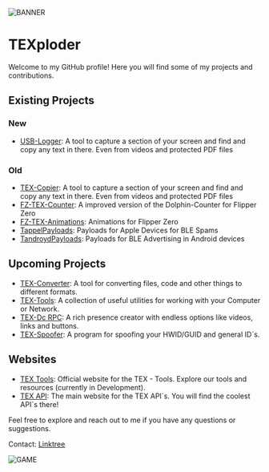 ![BANNER](http://tex-api.com/background+logo.png)
# TEXploder

Welcome to my GitHub profile! Here you will find some of my projects and contributions.

## Existing Projects

### New
- [USB-Logger](https://github.com/TEXploder/USB-Logger): A tool to capture a section of your screen and find and copy any text in there. Even from videos and protected PDF files

### Old
- [TEX-Copier](https://github.com/TEXploder/TEX-Copier): A tool to capture a section of your screen and find and copy any text in there. Even from videos and protected PDF files
- [FZ-TEX-Counter](https://github.com/TEXploder/TEX-Counter): A improved version of the Dolphin-Counter for Flipper Zero
- [FZ-TEX-Animations](https://github.com/TEXploder/TEX-FZ-Anims): Animations for Flipper Zero
- [TappelPayloads](https://github.com/TEXploder/TappelPayloads): Payloads for Apple Devices for BLE Spams
- [TandroydPayloads](https://github.com/TEXploder/Tandroid-Payloads): Payloads for BLE Advertising in Android devices


## Upcoming Projects

- [TEX-Converter](https://texploder.com): A tool for converting files, code and other things to different formats.
- [TEX-Tools](https://texploder.com): A collection of useful utilities for working with your Computer or Network.
- [TEX-Dc RPC](https://texploder.com): A rich presence creator with endless options like videos, links and buttons.
- [TEX-Spoofer](https://texploder.com): A program for spoofing your HWID/GUID and general ID´s.

## Websites

- [TEX Tools](https://texploder.com): Official website for the TEX - Tools. Explore our tools and resources (currently in Development).
- [TEX API](https://tex-api.com): The main website for the TEX API´s. You will find the coolest API´s there!

Feel free to explore and reach out to me if you have any questions or suggestions.


Contact: [Linktree](https://texploder.com/links)



![GAME](http://tools.tex-api.com/files/jump.gif)
